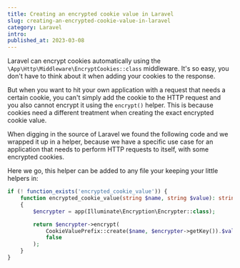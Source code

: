 ```yaml
---
title: Creating an encrypted cookie value in Laravel
slug: creating-an-encrypted-cookie-value-in-laravel
category: Laravel
intro:
published_at: 2023-03-08
---
```


Laravel can encrypt cookies automatically using the `\App\Http\Middleware\EncryptCookies::class` middleware. It's so easy, you don't have to think about it when adding your cookies to the response.

But when you want to hit your own application with a request that needs a certain cookie, you can't simply add the cookie to the HTTP request and you also cannot encrypt it using the `encrypt()` helper. This is because cookies need a different treatment when creating the exact encrypted cookie value.

When digging in the source of Laravel we found the following code and we wrapped it up in a helper, because we have a specific use case for an application that needs to perform HTTP requests to itself, with some encrypted cookies.

Here we go, this helper can be added to any file your keeping your little helpers in:

```php
if (! function_exists('encrypted_cookie_value')) {
    function encrypted_cookie_value(string $name, string $value): string
    {
        $encrypter = app(Illuminate\Encryption\Encrypter::class);

        return $encrypter->encrypt(
            CookieValuePrefix::create($name, $encrypter->getKey()).$value,
            false
        );
    }
}
```
